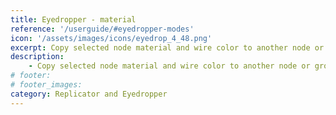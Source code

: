 ```yaml
---
title: Eyedropper - material
reference: '/userguide/#eyedropper-modes'
icon: '/assets/images/icons/eyedrop_4_48.png'
excerpt: Copy selected node material and wire color to another node or group of nodes.
description:
    - Copy selected node material and wire color to another node or group of nodes.
# footer:
# footer_images:
category: Replicator and Eyedropper
---
```

